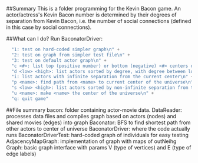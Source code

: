 ##Summary
This is a folder programming for the Kevin Bacon game. An actor/actress's Kevin Bacon number is determined by their degrees of separation from Kevin Bacon, i.e. the number of social connections (defined in this case by social connections).

##What can I do?
Run BaconatorDriver:
```java
  "1: test on hard-coded simpler graph\n" +
  "2: test on graph from simpler test file\n" +
  "3: test on default actor graph\n" +
  "c <#>: list top (positive number) or bottom (negative) <#> centers of the universe, sorted by average separation\n" +
  "d <low> <high>: list actors sorted by degree, with degree between low and high\n" +
  "i: list actors with infinite separation from the current center\n" +
  "p <name>: find path from <name> to current center of the universe\n" +
  "s <low> <high>: list actors sorted by non-infinite separation from the current center, with separation between low and high\n" +
  "u <name>: make <name> the center of the universe\n" +
  "q: quit game"

```

##File summary
bacon: folder containing actor-movie data.
DataReader: processes data files and compiles graph based on actors (nodes) and shared movies (edges) into graph
Baconator: BFS to find shortest path from other actors to center of universe
BaconatorDriver: where the code actually runs
BaconatorDriverTest: hard-coded graph of individuals for easy testing
AdjacencyMapGraph: implementation of graph with maps of outNeihg
Graph: basic graph interface with params V (type of vertices) and E (type of edge labels)
